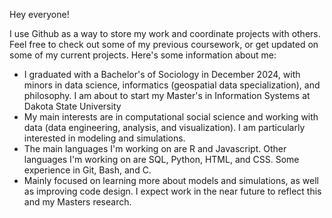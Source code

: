 Hey everyone!

I use Github as a way to store my work and coordinate projects with others. Feel free to check out some of my previous coursework, or get updated on some of my current projects. Here's some information about me:
- I graduated with a Bachelor's of Sociology in December 2024, with minors in data science, informatics (geospatial data specialization), and philosophy. I am about to start my Master's in Information Systems at Dakota State University
- My main interests are in computational social science and working with data (data engineering, analysis, and visualization). I am particularly interested in modeling and simulations.
- The main languages I'm working on are R and Javascript. Other languages I'm working on are SQL, Python, HTML, and CSS. Some experience in Git, Bash, and C.
- Mainly focused on learning more about models and simulations, as well as improving code design. I expect work in the near future to reflect this and my Masters research.
